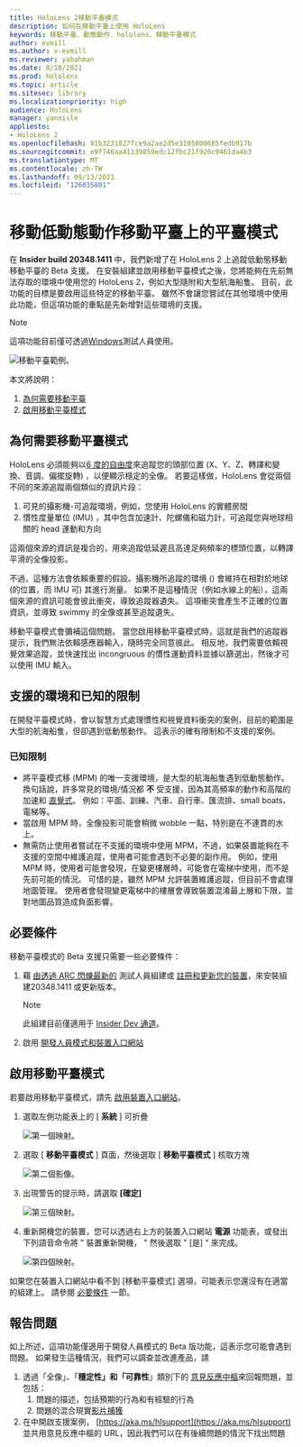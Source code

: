 ```yaml
---
title: HoloLens 2移動平臺模式
description: 如何在移動平臺上使用 HoloLens
keywords: 移動平臺、動態動作、hololens、移動平臺模式
author: evmill
ms.author: v-evmill
ms.reviewer: yabahman
ms.date: 8/10/2021
ms.prod: hololens
ms.topic: article
ms.sitesec: library
ms.localizationpriority: high
audience: HoloLens
manager: yannisle
appliesto:
- HoloLens 2
ms.openlocfilehash: 81b3231827fce9a2ae2d5e3105800685fedb917b
ms.sourcegitcommit: e9f746aa41139859edc12fbc21f926c9461da4b3
ms.translationtype: MT
ms.contentlocale: zh-TW
ms.lasthandoff: 09/13/2021
ms.locfileid: "126035801"
---
```

# <a name="moving-platform-mode-on-low-dynamic-motion-moving-platforms"></a>移動低動態動作移動平臺上的平臺模式

在 **Insider build 20348.1411** 中，我們新增了在 HoloLens 2 上追蹤低動態移動移動平臺的 Beta 支援。 在安裝組建並啟用移動平臺模式之後，您將能夠在先前無法存取的環境中使用您的 HoloLens 2，例如大型隨附和大型航海船隻。 目前，此功能的目標是要啟用這些特定的移動平臺。 雖然不會讓您嘗試在其他環境中使用此功能，但這項功能的重點是先新增對這些環境的支援。

> [!NOTE]
> 這項功能目前僅可透過[Windows](hololens-insider.md)測試人員使用。

![移動平臺範例。](./images/mpm-compare.gif)

本文將說明：

1. [為何需要移動平臺](#why-moving-platform-mode-is-necessary)
1. [啟用移動平臺模式](#enabling-moving-platform-mode)

## <a name="why-moving-platform-mode-is-necessary"></a>為何需要移動平臺模式

HoloLens 必須能夠以[6 度的自由度](https://en.wikipedia.org/wiki/Six_degrees_of_freedom)來追蹤您的頭部位置 (X、Y、Z、轉譯和變換、音調、偏擺旋轉) ，以便顯示穩定的全像。 若要這樣做，HoloLens 會從兩個不同的來源追蹤兩個類似的資訊片段：

1. 可見的攝影機-可追蹤環境，例如，您使用 HoloLens 的實體房間
1. 慣性度量單位 (IMU) ，其中包含加速計、陀螺儀和磁力計，可追蹤您與地球相關的 head 運動和方向

這兩個來源的資訊是複合的，用來追蹤低延遲且高達足夠頻率的標頭位置，以轉譯平滑的全像投影。

不過，這種方法會依賴重要的假設。攝影機所追蹤的環境 () 會維持在相對於地球 (的位置，而 IMU 可) 其進行測量。 如果不是這種情況（例如水線上的船），這兩個來源的資訊可能會彼此衝突，導致追蹤器遺失。 這項衝突會產生不正確的位置資訊，並導致 swimmy 的全像或甚至追蹤遺失。

移動平臺模式會彌補這個問題。 當您啟用移動平臺模式時，這就是我們的追蹤器提示，我們無法依賴感應器輸入，隨時完全同意彼此。 相反地，我們需要依賴視覺效果追蹤，並快速找出 incongruous 的慣性運動資料並據以篩選出，然後才可以使用 IMU 輸入。

## <a name="supported-environments-and-known-limitations"></a>支援的環境和已知的限制

在開發平臺模式時，會以智慧方式處理慣性和視覺資料衝突的案例，目前的範圍是大型的航海船隻，但卻遇到低動態動作。 這表示的確有限制和不支援的案例。

### <a name="known-limitations"></a>已知限制

- 將平臺模式移 (MPM) 的唯一支援環境，是大型的航海船隻遇到低動態動作。 換句話說，許多常見的環境/情況都 **不** 受支援，因為其高頻率的動作和高階的加速和 [直覺式](https://en.wikipedia.org/wiki/Jerk_(physics))。 例如：平面、訓練、汽車、自行車、匯流排、small boats、電梯等。
- 當啟用 MPM 時，全像投影可能會稍微 wobble 一點，特別是在不連貫的水上。
- 無需防止使用者嘗試在不支援的環境中使用 MPM，不過，如果裝置能夠在不支援的空間中維護追蹤，使用者可能會遇到不必要的副作用。 例如，使用 MPM 時，使用者可能會發現，在變更樓層時，可能會在電梯中使用，而不是先前可能的情況。 可惜的是，雖然 MPM 允許裝置維護追蹤，但目前不會處理地圖管理。 使用者會發現變更電梯中的樓層會導致裝置混淆最上層和下限，並對地圖品質造成負面影響。

## <a name="prerequisites"></a>必要條件

移動平臺模式的 Beta 支援只需要一些必要條件：

1. 藉 [由透過 ARC 閃爍最新的](hololens-insider.md#ffu-download-and-flash-directions) 測試人員組建或 [註冊和更新您的裝置](hololens-insider.md#start-receiving-insider-builds)，來安裝組建20348.1411 或更新版本。

   > [!NOTE]
   > 此組建目前僅適用于 [Insider Dev 通道](hololens-insider.md#start-receiving-insider-builds)。

2. 啟用 [開發人員模式和裝置入口網站](/mixed-reality/develop/platform-capabilities-and-apis/using-the-windows-device-portal)

## <a name="enabling-moving-platform-mode"></a>啟用移動平臺模式

若要啟用移動平臺模式，請先 [啟用裝置入口網站](/windows/mixed-reality/develop/platform-capabilities-and-apis/using-the-windows-device-portal)。

1. 選取左側功能表上的 [ **系統** ] 可折疊

   ![第一個映射。](.\images\mpm-01.png)

2. 選取 [ **移動平臺模式** ] 頁面，然後選取 [ **移動平臺模式** ] 核取方塊

    ![第二個影像。](.\images\mpm-02.png)

3. 出現警告的提示時，請選取 **[確定]**

   ![第三個映射。](.\images\mpm-03.png)

4. 重新開機您的裝置，您可以透過右上方的裝置入口網站 **電源** 功能表，或發出下列語音命令將 &quot; 裝置重新開機， &quot; 然後選取 &quot; [是] &quot; 來完成。

   ![第四個映射。](.\images\mpm-04.png)

如果您在裝置入口網站中看不到 [移動平臺模式] 選項，可能表示您還沒有在適當的組建上。 請參閱 [必要條件](#prerequisites) 一節。

## <a name="reporting-issues"></a>報告問題

如上所述，這項功能僅適用于開發人員模式的 Beta 版功能，這表示您可能會遇到問題。 如果發生這種情況，我們可以調查並改進產品，請

1. 透過「全像」、「**穩定性」和「可靠性**」類別下的 [意見反應中樞](hololens-feedback.md)來回報問題，並包括：
    1. 問題的描述，包括預期的行為和有經驗的行為
    1. 問題的混合現實[影片捕獲](holographic-photos-and-videos.md#capture-a-mixed-reality-video)
2.  在中開啟支援案例， [https://aka.ms/hlsupport](https://aka.ms/hlsupport) 並共用意見反應中樞的 URL，因此我們可以在有後續問題的情況下找出問題